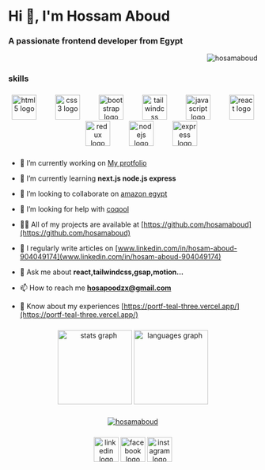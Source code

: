 <h1 align="left">Hi 👋, I'm Hossam Aboud</h1>
<h3 align="left">A passionate frontend developer from Egypt</h3>

<p align="right"> <img src="https://komarev.com/ghpvc/?username=hosamaboud&label=Profile%20views&color=0e75b6&style=flat" alt="hosamaboud" /> </p>

<h3 align="left">skills</h3>

###

<div align="center">
  <img src="https://cdn.jsdelivr.net/gh/devicons/devicon/icons/html5/html5-original.svg" height="50" alt="html5 logo"  />
  <img width="30" />
  <img src="https://cdn.jsdelivr.net/gh/devicons/devicon/icons/css3/css3-original.svg" height="50" alt="css3 logo"  />
  <img width="30" />
  <img src="https://cdn.jsdelivr.net/gh/devicons/devicon/icons/bootstrap/bootstrap-original.svg" height="50" alt="bootstrap logo"  />
  <img width="30" />
  <img src="https://cdn.jsdelivr.net/gh/devicons/devicon/icons/tailwindcss/tailwindcss-original-wordmark.svg" height="50" alt="tailwindcss logo"  />
  <img width="30" />
  <img src="https://cdn.jsdelivr.net/gh/devicons/devicon/icons/javascript/javascript-original.svg" height="50" alt="javascript logo"  />
  <img width="30" />
  <img src="https://cdn.jsdelivr.net/gh/devicons/devicon/icons/react/react-original.svg" height="50" alt="react logo"  />
  <img width="30" />
  <img src="https://cdn.jsdelivr.net/gh/devicons/devicon/icons/redux/redux-original.svg" height="50" alt="redux logo"  />
  <img width="30" />
  <img src="https://cdn.jsdelivr.net/gh/devicons/devicon/icons/nodejs/nodejs-original.svg" height="50" alt="nodejs logo"  />
  <img width="30" />
  <img src="https://cdn.jsdelivr.net/gh/devicons/devicon/icons/express/express-original.svg" height="50" alt="express logo"  />
</div>

###




- 🔭 I’m currently working on [My protfolio](https://portf-teal-three.vercel.app/)

- 🌱 I’m currently learning **next.js node.js express**

- 👯 I’m looking to collaborate on [amazon egypt](https://www.amazon.eg/)

- 🤝 I’m looking for help with [coqool](https://jad361.pythonanywhere.com/)

- 👨‍💻 All of my projects are available at [https://github.com/hosamaboud](https://github.com/hosamaboud)

- 📝 I regularly write articles on [www.linkedin.com/in/hosam-aboud-904049174](www.linkedin.com/in/hosam-aboud-904049174)

- 💬 Ask me about **react,tailwindcss,gsap,motion...**

- 📫 How to reach me **hosapoodzx@gmail.com**

- 📄 Know about my experiences [https://portf-teal-three.vercel.app/](https://portf-teal-three.vercel.app/)

###

<div align="center">
  <img src="https://github-readme-stats.vercel.app/api?username=hosamaboud&hide_title=false&hide_rank=false&show_icons=true&include_all_commits=true&count_private=true&disable_animations=false&theme=dracula&locale=en&hide_border=false&order=1" height="150" alt="stats graph"  />

  <img src="https://github-readme-stats.vercel.app/api/top-langs?username=hosamaboud&locale=en&hide_title=false&layout=compact&card_width=320&langs_count=5&theme=dracula&hide_border=false&order=2" height="150" alt="languages graph"  />
</div>

  ###
  

<p align="center"> <a href="https://github.com/ryo-ma/github-profile-trophy"><img src="https://github-profile-trophy.vercel.app/?username=hosamaboud" alt="hosamaboud" /></a> </p>

###

<div align="center">
  <a href="https://linkedin.com/in/hosam-aboud-904049174" target="blank"><img src="https://img.shields.io/static/v1?message=LinkedIn&logo=linkedin&label=&color=0077B5&logoColor=white&labelColor=&style=for-the-badge" height="50" alt="linkedin logo"  /></a>
  <a href="https://fb.com/hossam.aboud.75" target="blank"><img src="https://img.shields.io/static/v1?message=Facebook&logo=facebook&label=&color=1877F2&logoColor=white&labelColor=&style=for-the-badge" height="50" alt="facebook logo"  /></a>
  <a href="https://instagram.com/aboud.hossam" target="blank"><img src="https://img.shields.io/static/v1?message=Instagram&logo=instagram&label=&color=E4405F&logoColor=white&labelColor=&style=for-the-badge" height="50" alt="instagram logo"  /></a>
</div>
